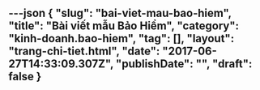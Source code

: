 ---json
{
    "slug": "bai-viet-mau-bao-hiem",
    "title": "Bài viết mẫu Bảo Hiểm",
    "category": "kinh-doanh.bao-hiem",
    "tag": [],
    "layout": "trang-chi-tiet.html",
    "date": "2017-06-27T14:33:09.307Z",
    "publishDate": "",
    "draft": false
}
---
